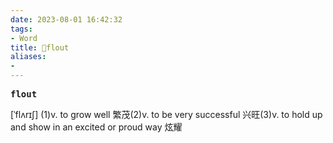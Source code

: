 ```yaml
---
date: 2023-08-01 16:42:32
tags: 
- Word
title: 📖flout
aliases: 
- 
---
```


<pre><strong>flout</strong></pre>

[ˈflʌrɪʃ]
(1)v. to grow well 繁茂(2)v. to be very successful 兴旺(3)v. to hold up and show in an excited or proud way 炫耀
